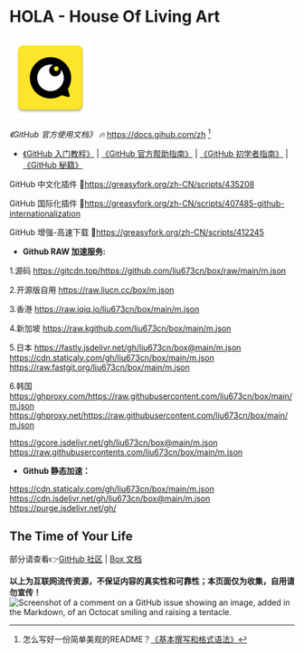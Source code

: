 # HOLA - House Of Living Art
![Hello world~](icon.png)

 *《GitHub 官方使用文档》 🔥* https://docs.gihub.com/zh [^1]
* [《GitHub 入门教程》](https://github.com/CatOneTwo/GitHub-Tutorial) | [《GitHub 官方帮助指南》](https://support.github.com/) | [《GitHub 初学者指南》](https://www.githubs.cn/post/what-is-github) | [《GitHub 秘籍》](https://github.com/tiimgreen/github-cheat-sheet/blob/master/README.zh-cn.md)

GitHub 中文化插件 🔰https://greasyfork.org/zh-CN/scripts/435208

GitHub 国际化插件 🔰https://greasyfork.org/zh-CN/scripts/407485-github-internationalization

GitHub 增强-高速下载 🔰https://greasyfork.org/zh-CN/scripts/412245

* **Github RAW 加速服务:**

1.源码
https://gitcdn.top/https://github.com/liu673cn/box/raw/main/m.json

2.开源版自用
https://raw.liucn.cc/box/m.json

3.香港
https://raw.iqiq.io/liu673cn/box/main/m.json

4.新加坡
https://raw.kgithub.com/liu673cn/box/main/m.json

5.日本
https://fastly.jsdelivr.net/gh/liu673cn/box@main/m.json
https://cdn.staticaly.com/gh/liu673cn/box/main/m.json
https://raw.fastgit.org/liu673cn/box/main/m.json

6.韩国
https://ghproxy.com/https://raw.githubusercontent.com/liu673cn/box/main/m.json
https://ghproxy.net/https://raw.githubusercontent.com/liu673cn/box/main/m.json

https://gcore.jsdelivr.net/gh/liu673cn/box@main/m.json
https://raw.githubusercontents.com/liu673cn/box/main/m.json

* **Github 静态加速：**

https://cdn.staticaly.com/gh/liu673cn/box/main/m.json
https://cdn.jsdelivr.net/gh/liu673cn/box@main/m.json
https://purge.jsdelivr.net/gh/

## The Time of Your Life
部分请查看👉[GitHub 社区](https://github.com/liu673cn/box) | [Box 文档](http://raw.liucn.cc/box/)

**以上为互联网流传资源，不保证内容的真实性和可靠性；本页面仅为收集，自用请勿宣传！**
![Screenshot of a comment on a GitHub issue showing an image, added in the Markdown, of an Octocat smiling and raising a tentacle.](https://myoctocat.com/assets/images/base-octocat.svg)
[^1]:怎么写好一份简单美观的README？[《基本撰写和格式语法》](https://docs.github.com/zh/get-started/writing-on-github/getting-started-with-writing-and-formatting-on-github/basic-writing-and-formatting-syntax)

